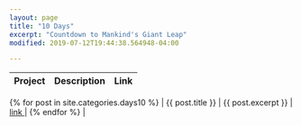 ```yaml
---
layout: page
title: "10 Days"
excerpt: "Countdown to Mankind's Giant Leap"
modified: 2019-07-12T19:44:38.564948-04:00

---
```



| Project | Description | Link |
|---|---|---|

{% for post in site.categories.days10 %}
   | {{ post.title }} | {{ post.excerpt }} | <a href="{{ site.url }}{{ post.url }}"> link </a> |
{% endfor %} |
